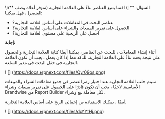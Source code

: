 \n** السؤال: ** إذا قمنا بتتبع العناصر بناءً على العلامة التجارية (متوفر أعلاه وصف العنصر) ، فهل يمكننا:

* عناصر البحث في المعاملات على أساس العلامة التجارية؟
* الحصول على تقرير المبيعات والشراء على أساس العلامة التجارية؟
* احصل على الربحية على مستوى العلامة التجارية؟

**إجابة:**

أثناء إنشاء المعاملات ، للبحث عن العناصر ، يمكننا أيضًا كتابة العلامة التجارية والحصول على نتيجة بحث بناءً على العلامة التجارية. للتأكد مما إذا كان يعمل ، يجب أن تكون العلامة التجارية في حقل البحث في مدير السلعة.

! [] (https://docs.erpnext.com/files/Qyr09os.png)

سيتم جلب العلامة التجارية عند اختيار رمز العنصر في جميع معاملات الشراء والمبيعات الأساسية. لاحقًا ، يجب أن تكون قادرًا على الحصول على تقرير مبيعات وشراء Brandwise من Report Builder لكل معاملة بيع وشراء.

أيضًا ، يمكنك الاستفادة من إجمالي الربح على أساس العلامة التجارية.

! [] (https://docs.erpnext.com/files/dcYYtHj.png)